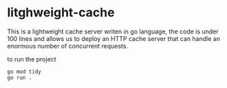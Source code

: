 # litghweight-cache
This is a lightweight cache server writen in go language, the code is under 100 lines and allows us to deploy an HTTP cache server that can handle an enormous number of concurrent requests.

to run the project 
```
go mod tidy
go run .
```
